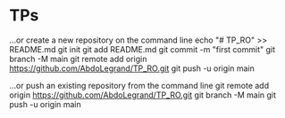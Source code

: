 # TPs

…or create a new repository on the command line
echo "# TP_RO" >> README.md
git init
git add README.md
git commit -m "first commit"
git branch -M main
git remote add origin https://github.com/AbdoLegrand/TP_RO.git
git push -u origin main



…or push an existing repository from the command line
git remote add origin https://github.com/AbdoLegrand/TP_RO.git
git branch -M main
git push -u origin main
